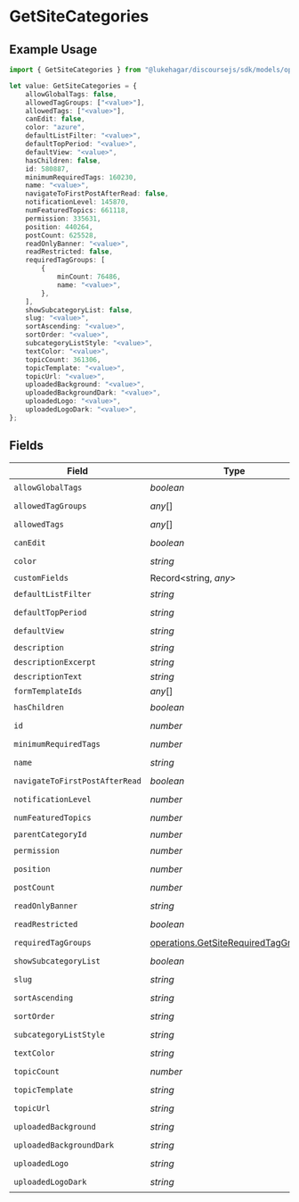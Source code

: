 # GetSiteCategories

## Example Usage

```typescript
import { GetSiteCategories } from "@lukehagar/discoursejs/sdk/models/operations";

let value: GetSiteCategories = {
    allowGlobalTags: false,
    allowedTagGroups: ["<value>"],
    allowedTags: ["<value>"],
    canEdit: false,
    color: "azure",
    defaultListFilter: "<value>",
    defaultTopPeriod: "<value>",
    defaultView: "<value>",
    hasChildren: false,
    id: 580887,
    minimumRequiredTags: 160230,
    name: "<value>",
    navigateToFirstPostAfterRead: false,
    notificationLevel: 145870,
    numFeaturedTopics: 661118,
    permission: 335631,
    position: 440264,
    postCount: 625528,
    readOnlyBanner: "<value>",
    readRestricted: false,
    requiredTagGroups: [
        {
            minCount: 76486,
            name: "<value>",
        },
    ],
    showSubcategoryList: false,
    slug: "<value>",
    sortAscending: "<value>",
    sortOrder: "<value>",
    subcategoryListStyle: "<value>",
    textColor: "<value>",
    topicCount: 361306,
    topicTemplate: "<value>",
    topicUrl: "<value>",
    uploadedBackground: "<value>",
    uploadedBackgroundDark: "<value>",
    uploadedLogo: "<value>",
    uploadedLogoDark: "<value>",
};
```

## Fields

| Field                                                                                               | Type                                                                                                | Required                                                                                            | Description                                                                                         |
| --------------------------------------------------------------------------------------------------- | --------------------------------------------------------------------------------------------------- | --------------------------------------------------------------------------------------------------- | --------------------------------------------------------------------------------------------------- |
| `allowGlobalTags`                                                                                   | *boolean*                                                                                           | :heavy_check_mark:                                                                                  | N/A                                                                                                 |
| `allowedTagGroups`                                                                                  | *any*[]                                                                                             | :heavy_check_mark:                                                                                  | N/A                                                                                                 |
| `allowedTags`                                                                                       | *any*[]                                                                                             | :heavy_check_mark:                                                                                  | N/A                                                                                                 |
| `canEdit`                                                                                           | *boolean*                                                                                           | :heavy_check_mark:                                                                                  | N/A                                                                                                 |
| `color`                                                                                             | *string*                                                                                            | :heavy_check_mark:                                                                                  | N/A                                                                                                 |
| `customFields`                                                                                      | Record<string, *any*>                                                                               | :heavy_minus_sign:                                                                                  | N/A                                                                                                 |
| `defaultListFilter`                                                                                 | *string*                                                                                            | :heavy_check_mark:                                                                                  | N/A                                                                                                 |
| `defaultTopPeriod`                                                                                  | *string*                                                                                            | :heavy_check_mark:                                                                                  | N/A                                                                                                 |
| `defaultView`                                                                                       | *string*                                                                                            | :heavy_check_mark:                                                                                  | N/A                                                                                                 |
| `description`                                                                                       | *string*                                                                                            | :heavy_minus_sign:                                                                                  | N/A                                                                                                 |
| `descriptionExcerpt`                                                                                | *string*                                                                                            | :heavy_minus_sign:                                                                                  | N/A                                                                                                 |
| `descriptionText`                                                                                   | *string*                                                                                            | :heavy_minus_sign:                                                                                  | N/A                                                                                                 |
| `formTemplateIds`                                                                                   | *any*[]                                                                                             | :heavy_minus_sign:                                                                                  | N/A                                                                                                 |
| `hasChildren`                                                                                       | *boolean*                                                                                           | :heavy_check_mark:                                                                                  | N/A                                                                                                 |
| `id`                                                                                                | *number*                                                                                            | :heavy_check_mark:                                                                                  | N/A                                                                                                 |
| `minimumRequiredTags`                                                                               | *number*                                                                                            | :heavy_check_mark:                                                                                  | N/A                                                                                                 |
| `name`                                                                                              | *string*                                                                                            | :heavy_check_mark:                                                                                  | N/A                                                                                                 |
| `navigateToFirstPostAfterRead`                                                                      | *boolean*                                                                                           | :heavy_check_mark:                                                                                  | N/A                                                                                                 |
| `notificationLevel`                                                                                 | *number*                                                                                            | :heavy_check_mark:                                                                                  | N/A                                                                                                 |
| `numFeaturedTopics`                                                                                 | *number*                                                                                            | :heavy_check_mark:                                                                                  | N/A                                                                                                 |
| `parentCategoryId`                                                                                  | *number*                                                                                            | :heavy_minus_sign:                                                                                  | N/A                                                                                                 |
| `permission`                                                                                        | *number*                                                                                            | :heavy_check_mark:                                                                                  | N/A                                                                                                 |
| `position`                                                                                          | *number*                                                                                            | :heavy_check_mark:                                                                                  | N/A                                                                                                 |
| `postCount`                                                                                         | *number*                                                                                            | :heavy_check_mark:                                                                                  | N/A                                                                                                 |
| `readOnlyBanner`                                                                                    | *string*                                                                                            | :heavy_check_mark:                                                                                  | N/A                                                                                                 |
| `readRestricted`                                                                                    | *boolean*                                                                                           | :heavy_check_mark:                                                                                  | N/A                                                                                                 |
| `requiredTagGroups`                                                                                 | [operations.GetSiteRequiredTagGroups](../../../sdk/models/operations/getsiterequiredtaggroups.md)[] | :heavy_check_mark:                                                                                  | N/A                                                                                                 |
| `showSubcategoryList`                                                                               | *boolean*                                                                                           | :heavy_check_mark:                                                                                  | N/A                                                                                                 |
| `slug`                                                                                              | *string*                                                                                            | :heavy_check_mark:                                                                                  | N/A                                                                                                 |
| `sortAscending`                                                                                     | *string*                                                                                            | :heavy_check_mark:                                                                                  | N/A                                                                                                 |
| `sortOrder`                                                                                         | *string*                                                                                            | :heavy_check_mark:                                                                                  | N/A                                                                                                 |
| `subcategoryListStyle`                                                                              | *string*                                                                                            | :heavy_check_mark:                                                                                  | N/A                                                                                                 |
| `textColor`                                                                                         | *string*                                                                                            | :heavy_check_mark:                                                                                  | N/A                                                                                                 |
| `topicCount`                                                                                        | *number*                                                                                            | :heavy_check_mark:                                                                                  | N/A                                                                                                 |
| `topicTemplate`                                                                                     | *string*                                                                                            | :heavy_check_mark:                                                                                  | N/A                                                                                                 |
| `topicUrl`                                                                                          | *string*                                                                                            | :heavy_check_mark:                                                                                  | N/A                                                                                                 |
| `uploadedBackground`                                                                                | *string*                                                                                            | :heavy_check_mark:                                                                                  | N/A                                                                                                 |
| `uploadedBackgroundDark`                                                                            | *string*                                                                                            | :heavy_check_mark:                                                                                  | N/A                                                                                                 |
| `uploadedLogo`                                                                                      | *string*                                                                                            | :heavy_check_mark:                                                                                  | N/A                                                                                                 |
| `uploadedLogoDark`                                                                                  | *string*                                                                                            | :heavy_check_mark:                                                                                  | N/A                                                                                                 |
